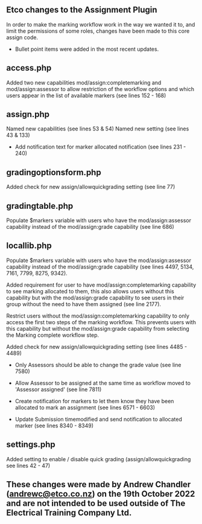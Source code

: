 Etco changes to the Assignment Plugin
-

In order to make the marking workflow work in the way we wanted it to, and limit the permissions of some roles, changes have been made to this core assign code.

* Bullet point items were added in the most recent updates.

access.php
-
Added two new capabilities mod/assign:completemarking and mod/assign:assessor to allow restriction of the workflow options and which users appear in the list of available markers (see lines 152 - 168)

assign.php
-
Named new capabilities (see lines 53 & 54)
Named new setting (see lines 43 & 133)

* Add notification text for marker allocated notification (see lines 231 - 240)

gradingoptionsform.php
-
Added check for new assign/allowquickgrading setting (see line 77)

gradingtable.php
-
Populate $markers variable with users who have the mod/assign:assessor capability instead of the mod/assign:grade capability (see line 686)

locallib.php
-
Populate $markers variable with users who have the mod/assign:assessor capability instead of the mod/assign:grade capability (see lines 4497, 5134, 7161, 7799, 8275, 9342).

Added requirement for user to have mod/assign:completemarking capability to see marking allocated to them, this also allows users without this capability but with the mod/assign:grade capability to see users in their group without the need to have them assigned (see line 2177).

Restrict users without the mod/assign:completemarking capability to only access the first two steps of the marking workflow. This prevents users with this capability but without the mod/assign:grade capability from selecting the Marking complete workflow step.

Added check for new assign/allowquickgrading setting (see lines 4485 - 4489)

* Only Assessors should be able to change the grade value (see line 7580)

* Allow Assessor to be assigned at the same time as workflow moved to 'Assessor assigned' (see line 7811)

* Create notification for markers to let them know they have been allocated to mark an assignment (see lines 6571 - 6603)

* Update Submission timemodified and send notification to allocated marker (see lines 8340 - 8349)

settings.php
-
Added setting to enable / disable quick grading (assign/allowquickgrading see lines 42 - 47)

These changes were made by Andrew Chandler (andrewc@etco.co.nz) on the 19th October 2022 and are not intended to be used outside of The Electrical Training Company Ltd.
-
